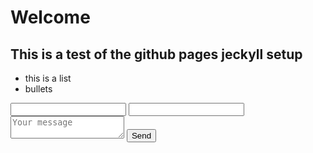 # Welcome

## This is a test of the github pages jeckyll setup

* this is a list
* bullets


<form action="https://formspree.io/chris+formspree@melodient.com"
      method="POST">
    <input type="text" name="name">
    <input type="email" name="_replyto">
    <textarea name="message" placeholder="Your message"></textarea>
    <input type="hidden" name="_next" value="index.html" />
    <input type="submit" value="Send">
</form> 
